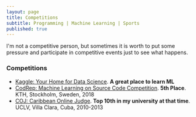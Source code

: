 ```yaml
---
layout: page
title: Competitions
subtitle: Programming | Machine Learning | Sports  
published: true
---
```


I'm not a competitive person, but sometimes it is worth to put some pressure and participate in competitive events just to see what happens.

### Competitions

- [Kaggle: Your Home for Data Science](https://www.kaggle.com/cesarsoto). **A great place to learn ML**
- [CodRep: Machine Learning on Source Code Competition](https://github.com/KTH/CodRep-competition). **5th Place**. KTH, Stockholm, Sweden, 2018
- [COJ: Caribbean Online Judge](http://coj.uci.cu/user/useraccount.xhtml?username=CeSaR_uclv). **Top 10th in my university at that time**. UCLV, Villa Clara, Cuba, 2010-2013

